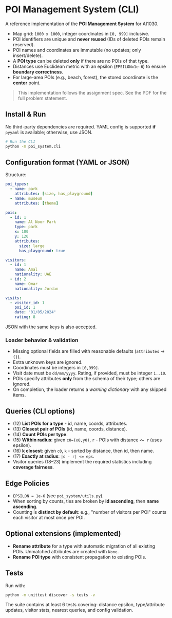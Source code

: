 
# POI Management System (CLI)

A reference implementation of the **POI Management System** for AI1030.

- Map grid: `1000 x 1000`, integer coordinates in `[0, 999]` inclusive.
- POI identifiers are unique and **never reused** (IDs of deleted POIs remain reserved).
- POI names and coordinates are immutable (no updates; only insert/delete).
- A **POI type** can be deleted **only** if there are no POIs of that type.
- Distances use Euclidean metric with an epsilon (`EPSILON=1e-6`) to ensure **boundary correctness**.
- For large-area POIs (e.g., beach, forest), the stored coordinate is the **center** point.

> This implementation follows the assignment spec. See the PDF for the full problem statement.

## Install & Run

No third-party dependencies are required. YAML config is supported **if** `pyyaml` is available; otherwise, use JSON.

```bash
# Run the CLI
python -m poi_system.cli
```

## Configuration format (YAML or JSON)

Structure:

```yaml
poi_types:
  - name: park
    attributes: [size, has_playground]
  - name: museum
    attributes: [theme]

pois:
  - id: 1
    name: Al Noor Park
    type: park
    x: 100
    y: 120
    attributes:
      size: large
      has_playground: true

visitors:
  - id: 1
    name: Amal
    nationality: UAE
  - id: 2
    name: Omar
    nationality: Jordan

visits:
  - visitor_id: 1
    poi_id: 1
    date: "01/05/2024"
    rating: 8
```

JSON with the same keys is also accepted.

### Loader behavior & validation

- Missing optional fields are filled with reasonable defaults (`attributes` -> `{}`).
- Extra unknown keys are ignored.
- Coordinates must be integers in `[0,999]`.
- Visit date must be `dd/mm/yyyy`. Rating, if provided, must be integer `1..10`.
- POIs specify attributes **only** from the schema of their type; others are ignored.
- On completion, the loader returns a *warning dictionary* with any skipped items.

## Queries (CLI options)

- (12) **List POIs for a type** - id, name, coords, attributes.  
- (13) **Closest pair of POIs** (id, name, coords, distance).  
- (14) **Count POIs per type**.  
- (15) **Within radius**: given `c0=(x0,y0)`, `r` - POIs with distance `<= r` (uses epsilon).  
- (16) **k closest**: given `c0`, `k` - sorted by distance, then id, then name.  
- (17) **Exactly at radius**: `|d - r| <= eps`.  
- Visitor queries (18–23) implement the required statistics including **coverage fairness**.

## Edge Policies

- `EPSILON = 1e-6` (see `poi_system/utils.py`).
- When sorting by counts, ties are broken by **id ascending**, then **name ascending**.
- Counting is **distinct by default**: e.g., "number of visitors per POI" counts each visitor at most once per POI.

## Optional extensions (implemented)

- **Rename attribute** for a type with automatic migration of all existing POIs. Unmatched attributes are created with `None`.
- **Rename POI type** with consistent propagation to existing POIs.

## Tests

Run with:

```bash
python -m unittest discover -s tests -v
```

The suite contains at least 6 tests covering: distance epsilon, type/attribute updates, visitor stats, nearest queries, and config validation.
